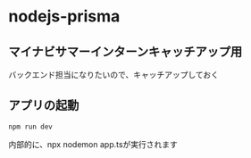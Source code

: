 # nodejs-prisma
## マイナビサマーインターンキャッチアップ用
バックエンド担当になりたいので、キャッチアップしておく

## アプリの起動
```
npm run dev
```
内部的に、npx nodemon app.tsが実行されます